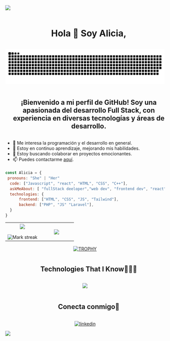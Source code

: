 <!--horizontal divider(gradiant)-->
<img src="https://user-images.githubusercontent.com/73097560/115834477-dbab4500-a447-11eb-908a-139a6edaec5c.gif">

<!--h1 without bottom border-->
<div id="user-content-toc">
  <ul align="center">
    <summary><h1 style="display: inline-block"> Hola 👋 Soy Alicia,</h1></summary>
  </ul>
</div>


<!--- snake -->
<div align="center">
  <img  src="https://github.com/1999AZZAR/1999AZZAR/blob/readme/resources/img/grid-snake.svg"
       alt="snake" /></a>
</div>


<!--h2 without bottom border-->
<div id="user-content-toc">
  <ul align="center">
    <summary><h2 style="display: inline-block">¡Bienvenido a mi perfil de GitHub! Soy una apasionada del desarrollo Full Stack, con experiencia en diversas tecnologías y áreas de desarrollo.</h2></summary>
  </ul>
</div>


<!--Intro start-->


- 👀 Me interesa la programación y el desarrollo en general.
- 🌱 Estoy en continuo aprendizaje, mejorando mis habilidades.
- 💞️ Estoy buscando colaborar en proyectos emocionantes.
- 📫 Puedes contactarme [aquí](mailto:escuveros@outlook.es).
<!--Intro end-->
#### 
```javascript
const Alicia = {
 pronouns: "She" | "Her"
  code: ["Javascript", "react", "HTML", "CSS", "C++"],
  askMeAbout: [ "fullStack deeloper","web dev", "frontend dev", "react", "PHP"],
  technologies: {
      frontend: ["HTML", "CSS", "JS", "Tailwind"],
      backend: ["PHP", "JS" "Laravel"],
  }
}
```



<!--- stats & Trophy (start) -->
<p align="center">
  <!--- stats (start) -->
<table align="center">
<tr border="none">
<td width="50%" align="center">
  
  <img  align="center"  src="https://github-readme-stats.vercel.app/api?username=1010nishant&theme=dark&show_icons=true&count_private=true" />
  <br></br>
<img  title="🔥 Get streak stats for your profile at git.io/streak-stats" alt="Mark streak" src="https://github-readme-streak-stats.herokuapp.com/?user=AliciaoE&theme=dark&hide_border=false" />

</td>

<td width="50%" align="center">

<img align="center" src="https://github-readme-stats.anuraghazra1.vercel.app/api/top-langs/?username=AliciaoE&theme=dark&hide_border=false&no-bg=true&no-frame=true&langs_count=10"/>

  
  </td>
</tr>
</table>
<!--- stats (end) -->

<!--- trophy (start) -->
<div align=center>
  <a href="https://github.com/ryo-ma/github-profile-trophy" title="Go to Source">
      <img align="center" width=84% src="https://github-profile-trophy.vercel.app/?username=AliciaoE&theme=radical&row=1&column=7&margin-h=15&margin-w=5&no-bg=true" alt="TROPHY" />
    </a>
</div>
<!--- trophy (start) -->


</p>        
<!--- stats (end) -->


<!--h1 without bottom border-->
<div id="user-content-toc">
  <ul align="center">
    <summary><h2 style="display: inline-block">Technologies That I Know👨🏻‍💻</h2></summary>
  </ul>
</div>
<!--tech stack icons-->
<p align="center">
  <a href="https://skillicons.dev">
    <img src="https://skillicons.dev/icons?i=git,css,discord,postgres,figma,github,html,java,js,materialui,mysql,nextjs,nodejs,postman,react,redux,tailwind,ts,vscode,php,laravel" />
  </a>
</p>


<!-- Connect with me -->
<!--h2 without bottom border-->
<div id="user-content-toc">
  <ul align="center">
    <summary><h2 style="display: inline-block">Conecta conmigo🤝</h2></summary>
  </ul>
</div>

<!--icons and links-->
<p align="center">
<a href="https://www.linkedin.com/in/alicia-ontiveros-escudero/" target="blank"><img align="center" src="https://user-images.githubusercontent.com/88904952/234979284-68c11d7f-1acc-4f0c-ac78-044e1037d7b0.png" alt="linkedin" height="50" width="50" /></a>
</p>


<!--horizontal divider(gradiant)-->
<img src="https://user-images.githubusercontent.com/73097560/115834477-dbab4500-a447-11eb-908a-139a6edaec5c.gif">

